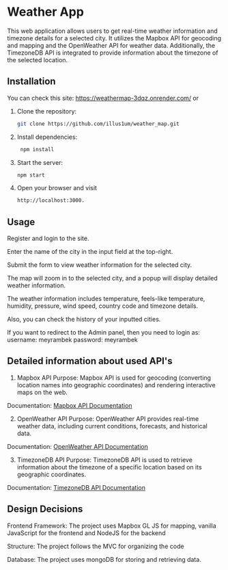 # Weather App

This web application allows users to get real-time weather information and timezone details for a selected city. It utilizes the Mapbox API for geocoding and mapping and the OpenWeather API for weather data. Additionally, the TimezoneDB API is integrated to provide information about the timezone of the selected location. 


## Installation
You can check this site: https://weathermap-3dqz.onrender.com/ or

1. Clone the repository:

   ```bash
   git clone https://github.com/illus1um/weather_map.git
   
2. Install dependencies:

   ```bash
    npm install

3. Start the server:

    ```bash
    npm start

4. Open your browser and visit
    ```bash
    http://localhost:3000.

  ## Usage
Register and login to the site.

Enter the name of the city in the input field at the top-right.

Submit the form to view weather information for the selected city.

The map will zoom in to the selected city, and a popup will display detailed weather information.

The weather information includes temperature, feels-like temperature, humidity, pressure, wind speed, country code and timezone details.

Also, you can check the history of your inputted cities.

If you want to redirect to the Admin panel, then you need to login as:
username: meyrambek
password: meyrambek

  ## Detailed information about used API's
1. Mapbox API
Purpose: Mapbox API is used for geocoding (converting location names into geographic coordinates) and rendering interactive maps on the web.

Documentation: [Mapbox API Documentation](https://docs.mapbox.com/)

2. OpenWeather API
Purpose: OpenWeather API provides real-time weather data, including current conditions, forecasts, and historical data.

Documentation: [OpenWeather API Documentation](https://openweathermap.org/api)

3. TimezoneDB API
Purpose: TimezoneDB API is used to retrieve information about the timezone of a specific location based on its geographic coordinates.

Documentation: [TimezoneDB API Documentation](https://timezonedb.com/api)

  ## Design Decisions
Frontend Framework: The project uses Mapbox GL JS for mapping, vanilla JavaScript for the frontend and NodeJS for the backend

Structure: The project follows the MVC for organizing the code

Database: The project uses mongoDB for storing and retrieving data.

